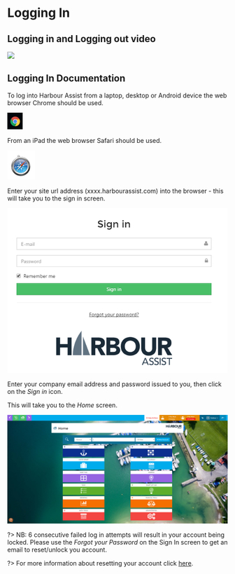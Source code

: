 # Logging In #

## Logging in and Logging out video

<a href="https://vimeo.com/818773079" target="_blank"> <img src="https://i.vimeocdn.com/filter/overlay?src0=https%3A%2F%2Fi.vimeocdn.com%2Fvideo%2F1657331327-b69a4043b9242b93881746f383274b97a5d17f76411c74cd617699d3338578e3-d_295x166&src1=http%3A%2F%2Ff.vimeocdn.com%2Fp%2Fimages%2Fcrawler_play.png" /> </a>

## Logging In Documentation

To log into Harbour Assist from a laptop, desktop or Android device the web browser Chrome should be used. 

![Query Editor](img/Chrome.png)

From an iPad the web browser Safari should be used.

![Query Editor](img/Safari.png)

Enter your site url address (xxxx.harbourassist.com) into the browser - this will take you to the sign in screen.

![Query Editor](img/Signinscreen.png)

Enter your company email address and password issued to you, then click on the *Sign in* icon. 

This will take you to the *Home* screen.

![image-20220118135755855](image-20220118135755855.png)

?> NB: 6 consecutive failed log in attempts will result in your account being locked.  Please use the *Forgot your Password* on the Sign In screen to get an email to reset/unlock you account.

?> For more information about resetting your account click [here](GeneralNavigation/PasswordRecovery.md).